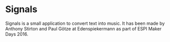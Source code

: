 # Signals

Signals is a small application to convert text into music. It has been made by Anthony Stirton and Paul Götze at Edenspiekermann as part of ESPI Maker Days 2016.
